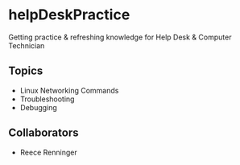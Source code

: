 # helpDeskPractice

Getting practice &amp; refreshing knowledge for Help Desk & Computer Technician

## Topics

- Linux Networking Commands
- Troubleshooting
- Debugging

## Collaborators

- Reece Renninger
